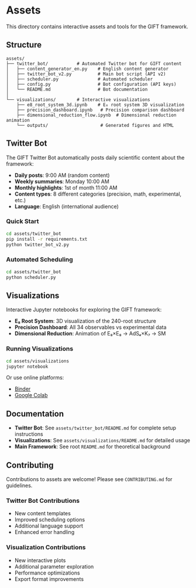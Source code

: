 # Assets

This directory contains interactive assets and tools for the GIFT framework.

## Structure

```
assets/
├── twitter_bot/           # Automated Twitter bot for GIFT content
│   ├── content_generator_en.py    # English content generator
│   ├── twitter_bot_v2.py          # Main bot script (API v2)
│   ├── scheduler.py               # Automated scheduler
│   ├── config.py                  # Bot configuration (API keys)
│   └── README.md                  # Bot documentation
│
└── visualizations/        # Interactive visualizations
    ├── e8_root_system_3d.ipynb    # E₈ root system 3D visualization
    ├── precision_dashboard.ipynb   # Precision comparison dashboard
    ├── dimensional_reduction_flow.ipynb  # Dimensional reduction animation
    └── outputs/                    # Generated figures and HTML
```

## Twitter Bot

The GIFT Twitter Bot automatically posts daily scientific content about the framework:

- **Daily posts**: 9:00 AM (random content)
- **Weekly summaries**: Monday 10:00 AM
- **Monthly highlights**: 1st of month 11:00 AM
- **Content types**: 8 different categories (precision, math, experimental, etc.)
- **Language**: English (international audience)

### Quick Start

```bash
cd assets/twitter_bot
pip install -r requirements.txt
python twitter_bot_v2.py
```

### Automated Scheduling

```bash
cd assets/twitter_bot
python scheduler.py
```

## Visualizations

Interactive Jupyter notebooks for exploring the GIFT framework:

- **E₈ Root System**: 3D visualization of the 240-root structure
- **Precision Dashboard**: All 34 observables vs experimental data
- **Dimensional Reduction**: Animation of E₈×E₈ → AdS₄×K₇ → SM

### Running Visualizations

```bash
cd assets/visualizations
jupyter notebook
```

Or use online platforms:
- [Binder](https://mybinder.org/v2/gh/gift-framework/GIFT/main?filepath=assets/visualizations/)
- [Google Colab](https://colab.research.google.com/github/gift-framework/GIFT/blob/main/assets/visualizations/)

## Documentation

- **Twitter Bot**: See `assets/twitter_bot/README.md` for complete setup instructions
- **Visualizations**: See `assets/visualizations/README.md` for detailed usage
- **Main Framework**: See root `README.md` for theoretical background

## Contributing

Contributions to assets are welcome! Please see `CONTRIBUTING.md` for guidelines.

### Twitter Bot Contributions
- New content templates
- Improved scheduling options
- Additional language support
- Enhanced error handling

### Visualization Contributions
- New interactive plots
- Additional parameter exploration
- Performance optimizations
- Export format improvements
